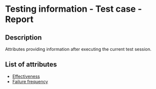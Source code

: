 # Testing information - Test case - Report

## Description

Attributes providing information after executing the current test session.

## List of attributes

* [Effectiveness](effectiveness.md)
* [Failure frequency](failure-frequency.md)
